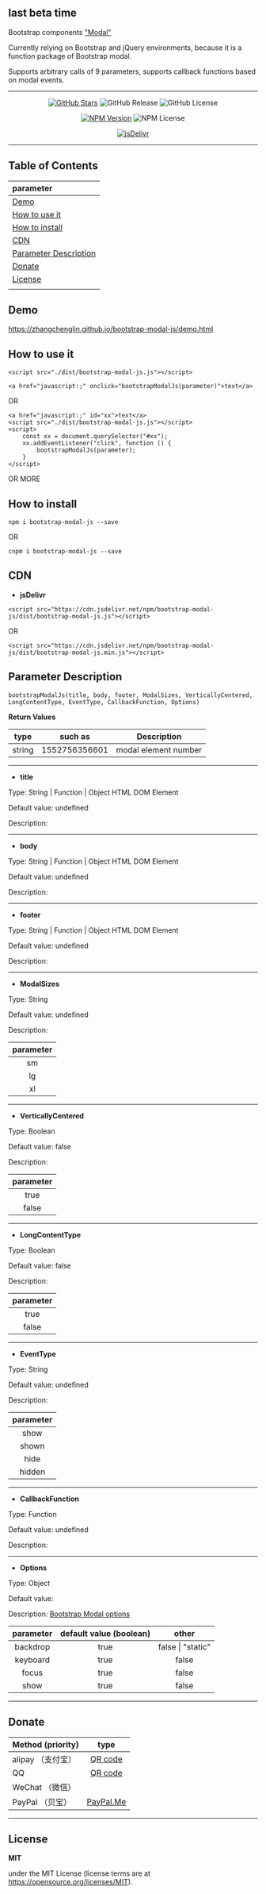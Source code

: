 ## last beta time


Bootstrap components <a href="https://getbootstrap.com/docs/4.3/components/modal/" title="Modal">"Modal"</a>

Currently relying on Bootstrap and jQuery environments, because it is a function package of Bootstrap modal.

Supports arbitrary calls of 9 parameters, supports callback functions based on modal events.

---

<p align="center">
<a href="https://github.com/zhangchenglin/bootstrap-modal-js" target="_blank"><img alt="GitHub Stars" title="GitHub Stars" src="https://img.shields.io/github/stars/zhangchenglin/bootstrap-modal-js.svg?style=social"></a>
<img alt="GitHub Release" src="https://img.shields.io/github/release/zhangchenglin/bootstrap-modal-js.svg">
<img alt="GitHub License" src="https://img.shields.io/github/license/zhangchenglin/bootstrap-modal-js.svg">
</p>
<p align="center">
<a href="https://www.npmjs.com/package/bootstrap-modal-js" target="_blank"><img alt="NPM Version" title="NPM Package" src="https://img.shields.io/npm/v/bootstrap-modal-js.svg"></a>
<img alt="NPM License" src="https://img.shields.io/npm/l/bootstrap-modal-js.svg">
</p>
<p align="center">
<a href="https://www.jsdelivr.com/package/npm/bootstrap-modal-js" target="_blank"><img src="https://data.jsdelivr.com/v1/package/npm/bootstrap-modal-js/badge?style=rounded" alt="jsDelivr" title="jsDelivr"></a>
</p>

---

## Table of Contents

| parameter                                       |
| :---------------------------------------------- | 
| [Demo](#Demo)                                   |
| [How to use it](#How-to-use-it)                 |
| [How to install](#How-to-install)               |
| [CDN](#CDN)                                     |
| [Parameter Description](#Parameter-Description) |
| [Donate](#Donate)                               |
| [License](#License)                             |
|                                                 |


## Demo

<a href="https://zhangchenglin.github.io/bootstrap-modal-js/demo.html" target="_blank" title="bootstrap-modal-js DEMO">https://zhangchenglin.github.io/bootstrap-modal-js/demo.html</a>

## How to use it

```
<script src="./dist/bootstrap-modal-js.js"></script>

<a href="javascript:;" onclick="bootstrapModalJs(parameter)">text</a>
```

OR

```
<a href="javascript:;" id="xx">text</a>
<script src="./dist/bootstrap-modal-js.js"></script>
<script>
    const xx = document.querySelector("#xx");
    xx.addEventListener("click", function () {
        bootstrapModalJs(parameter);
    }
</script>
```
OR MORE


## How to install

```
npm i bootstrap-modal-js --save
```

OR

```
cnpm i bootstrap-modal-js --save
```

## CDN

- **jsDelivr**

```
<script src="https://cdn.jsdelivr.net/npm/bootstrap-modal-js/dist/bootstrap-modal-js.js"></script>
```

OR

```
<script src="https://cdn.jsdelivr.net/npm/bootstrap-modal-js/dist/bootstrap-modal-js.min.js"></script>
```

## Parameter Description

```
bootstrapModalJs(title, body, footer, ModalSizes, VerticallyCentered, LongContentType, EventType, CallbackFunction, Options)
```

**Return Values**

|   type   | such as       | Description          |
|  :----:  | :------------:| :-------------------:|
|  string  | 1552756356601 | modal element number |

---

- **title**

Type: String \| Function \| Object HTML DOM Element

Default value: undefined

Description:

---
- **body**

Type: String \| Function \| Object HTML DOM Element

Default value: undefined

Description:

---
- **footer**

Type: String \| Function \| Object HTML DOM Element

Default value: undefined

Description:

---
- **ModalSizes**

Type: String

Default value: undefined

Description:

| parameter|
| :-------:| 
| sm       |
| lg       |
| xl       |

---
- **VerticallyCentered**

Type: Boolean

Default value: false

Description:

| parameter|
| :-------:| 
| true     |
| false    |

---
- **LongContentType**

Type: Boolean

Default value: false

Description:

| parameter|
| :-------:| 
| true     |
| false    |

---
- **EventType**

Type: String

Default value: undefined

Description:

| parameter|
| :-------:| 
| show     |
| shown    |
| hide     |
| hidden   |

---
- **CallbackFunction**

Type: Function

Default value: undefined

Description:

---
- **Options**

Type: Object

Default value:

Description: <a href="https://getbootstrap.com/docs/4.3/components/modal/#options" target="_blank">Bootstrap Modal options</a>

| parameter | default value (boolean) | other                 |
| :-------: | :---------------------: | :-------------------: |
| backdrop  | true                    | false &#124; "static" |
| keyboard  | true                    | false                 |
| focus     | true                    | false                 |
| show      | true                    | false                 |

---

## Donate

| Method (priority) | type                                                            |
| :---------------- | :-------------------------------------------------------------: |
| alipay （支付宝） | [QR code](https://zhangchenglin.github.io/image/pay-alipay.jpg) |
| QQ                | [QR code](https://zhangchenglin.github.io/image/pay-qq.png)     |
| WeChat （微信）   | |
| PayPal （贝宝）   | [PayPal.Me](https://www.paypal.me/zhangchenglin)|

---

## License

**MIT**

under the MIT License (license terms are at https://opensource.org/licenses/MIT).


